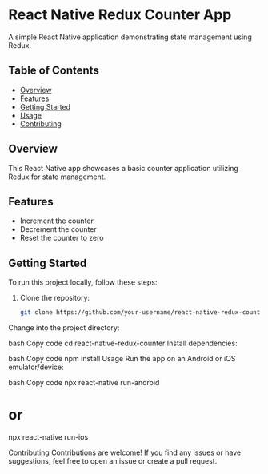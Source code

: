 # React Native Redux Counter App

A simple React Native application demonstrating state management using Redux.

## Table of Contents

- [Overview](#overview)
- [Features](#features)
- [Getting Started](#getting-started)
- [Usage](#usage)
- [Contributing](#contributing)

## Overview

This React Native app showcases a basic counter application utilizing Redux for state management.

## Features

- Increment the counter
- Decrement the counter
- Reset the counter to zero

## Getting Started

To run this project locally, follow these steps:

1. Clone the repository:

   ```bash
   git clone https://github.com/your-username/react-native-redux-counter.git
Change into the project directory:

bash
Copy code
cd react-native-redux-counter
Install dependencies:

bash
Copy code
npm install
Usage
Run the app on an Android or iOS emulator/device:

bash
Copy code
npx react-native run-android
# or
npx react-native run-ios

Contributing
Contributions are welcome! If you find any issues or have suggestions, feel free to open an issue or create a pull request.
